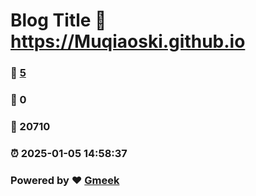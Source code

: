 # Blog Title :link: https://Muqiaoski.github.io 
### :page_facing_up: [5](https://Muqiaoski.github.io/tag.html) 
### :speech_balloon: 0 
### :hibiscus: 20710 
### :alarm_clock: 2025-01-05 14:58:37 
### Powered by :heart: [Gmeek](https://github.com/Meekdai/Gmeek)
